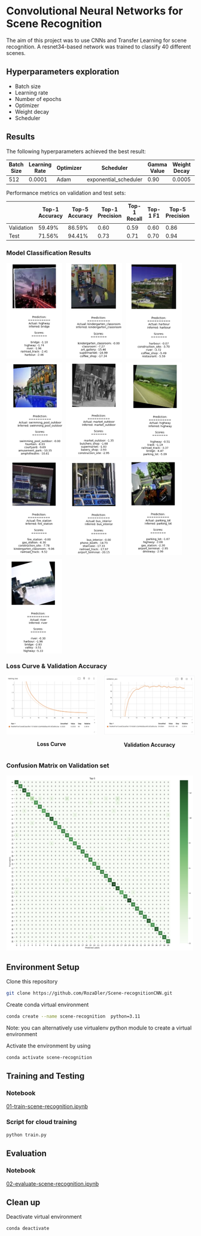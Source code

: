 # Convolutional Neural Networks for Scene Recognition

The aim of this project was to use CNNs and Transfer Learning for scene recognition. A resnet34-based network was trained to classify 40 different scenes.

## Hyperparameters exploration

- Batch size
- Learning rate
- Number of epochs
- Optimizer
- Weight decay
- Scheduler

## Results

The following hyperparameters achieved the best result:

| Batch Size | Learning Rate | Optimizer | Scheduler             | Gamma Value | Weight Decay | Epochs |
| ---------- | ------------- | --------- | --------------------- | ----------- | ------------ | ------ |
| 512        | 0.0001        | Adam      | exponential_scheduler | 0.90        | 0.0005       | 40     |

Performance metrics on validation and test sets:

|            | Top-1 Accuracy | Top-5 Accuracy | Top-1 Precision | Top-1 Recall | Top-1 F1 | Top-5 Precision | Top-5 Recall | Top-5 F1 |
| ---------- | -------------- | -------------- | --------------- | ------------ | -------- | --------------- | ------------ | -------- |
| Validation | 59.49%         | 86.59%         | 0.60            | 0.59         | 0.60     | 0.86            | 0.86         | 0.86     |
| Test       | 71.56%         | 94.41%         | 0.73            | 0.71         | 0.70     | 0.94            | 0.94         | 0.94     |

### Model Classification Results


<div style="display: flex; flex-wrap: wrap; gap: 10px;">
  <img src="./docs/1.png" alt="Model Classification Results" width="150">
  <img src="./docs/3.png" alt="Model Classification Results" width="150">
  <img src="./docs/4.png" alt="Model Classification Results" width="150">
  <img src="./docs/5.png" alt="Model Classification Results" width="150">
  <img src="./docs/6.png" alt="Model Classification Results" width="150">
  <img src="./docs/7.png" alt="Model Classification Results" width="150">
  <img src="./docs/8.png" alt="Model Classification Results" width="150">
  <img src="./docs/9.png" alt="Model Classification Results" width="150">
  <img src="./docs/10.png" alt="Model Classification Results" width="150">
  <img src="./docs/11.png" alt="Model Classification Results" width="150">
</div>

### Loss Curve & Validation Accuracy

<div style="display: flex; gap: 20px;">
  <div>
    <img src="./docs/loss_curve.png" alt="Loss Curve" width="400">
    <p align="center"><strong>Loss Curve</strong></p>
  </div>
  
  <div>
    <img src="./docs/val_acc.png" alt="Validation Accuracy" width="400">
    <p align="center"><strong>Validation Accuracy</strong></p>
  </div>
</div>

### Confusion Matrix on Validation set

<img src="./docs/confusion_matrix.png" alt="Top-5 Confusion Matrix on Test set" width="500">

## Environment Setup

Clone this repository

```bash
git clone https://github.com/RozaDler/Scene-recognitionCNN.git
```

Create conda virtual environment

```bash
conda create --name scene-recognition  python=3.11
```

Note: you can alternatively use virtualenv python module to create a virtual environment

Activate the environment by using

```bash
conda activate scene-recognition
```

## Training and Testing

### Notebook

[01-train-scene-recognition.ipynb](./notebooks/01-train-scene-recognition.ipynb)

### Script for cloud training

```bash
python train.py
```

## Evaluation

### Notebook

[02-evaluate-scene-recognition.ipynb](./notebooks/02-evaluate-scene-recognition.ipynb)

## Clean up

Deactivate virtual environment

```bash
conda deactivate
```
